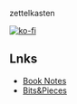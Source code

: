 zettelkasten

[![ko-fi](https://ko-fi.com/img/githubbutton_sm.svg)](https://ko-fi.com/U7U51VFGK)

## Lnks
 - [Book Notes](1621753249-biblio.md)
 - [Bits&Pieces](1620238500-register.md)


